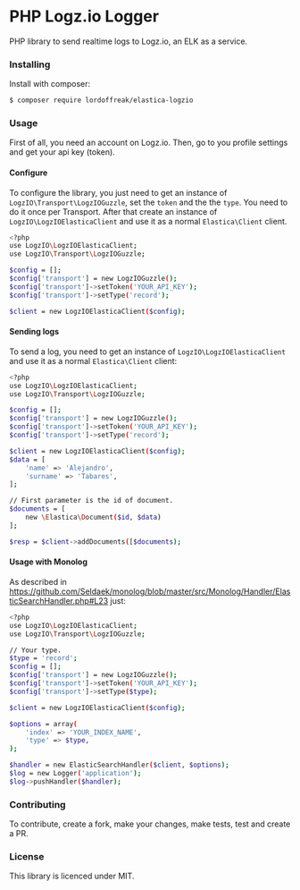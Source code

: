 # PHP Logz.io Logger

PHP library to send realtime logs to Logz.io, an ELK as a service.

### Installing

Install with composer:

```sh
$ composer require lordoffreak/elastica-logzio
```

### Usage

First of all, you need an account on Logz.io. Then, go to you profile settings and get your api key (token).

#### Configure
To configure the library, you just need to get an instance of `LogzIO\Transport\LogzIOGuzzle`, set the `token` and the the `type`. You need to do it once per Transport. After that create an instance of `LogzIO\LogzIOElasticaClient` and use it as a normal `Elastica\Client` client.

```sh
<?php
use LogzIO\LogzIOElasticaClient;
use LogzIO\Transport\LogzIOGuzzle;

$config = [];
$config['transport'] = new LogzIOGuzzle();
$config['transport']->setToken('YOUR_API_KEY');
$config['transport']->setType('record');

$client = new LogzIOElasticaClient($config);
```

#### Sending logs
To send a log, you need to get an instance of `LogzIO\LogzIOElasticaClient` and use it as a normal `Elastica\Client` client:

```sh
<?php
use LogzIO\LogzIOElasticaClient;
use LogzIO\Transport\LogzIOGuzzle;

$config = [];
$config['transport'] = new LogzIOGuzzle();
$config['transport']->setToken('YOUR_API_KEY');
$config['transport']->setType('record');

$client = new LogzIOElasticaClient($config);
$data = [
    'name' => 'Alejandro',
    'surname' => 'Tabares',
];

// First parameter is the id of document.
$documents = [
    new \Elastica\Document($id, $data)
];

$resp = $client->addDocuments([$documents);
```

#### Usage with Monolog
As described in https://github.com/Seldaek/monolog/blob/master/src/Monolog/Handler/ElasticSearchHandler.php#L23 just:

```sh
<?php
use LogzIO\LogzIOElasticaClient;
use LogzIO\Transport\LogzIOGuzzle;

// Your type.
$type = 'record';
$config = [];
$config['transport'] = new LogzIOGuzzle();
$config['transport']->setToken('YOUR_API_KEY');
$config['transport']->setType($type);

$client = new LogzIOElasticaClient($config);

$options = array(
    'index' => 'YOUR_INDEX_NAME',
    'type' => $type,
);

$handler = new ElasticSearchHandler($client, $options);
$log = new Logger('application');
$log->pushHandler($handler);
```

### Contributing

To contribute, create a fork, make your changes, make tests, test and create a PR.


### License

This library is licenced under MIT.
